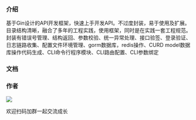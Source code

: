 ### 介绍

基于Gin设计的API开发框架，快速上手开发API。不过度封装，易于使用及扩展。目录结构清晰，融合了多年的工程实践，使用框架，同时是在实践一套工程规范。封装有错误号管理、结构返回、参数校验、统一异常处理、接口验签、登录验证、日志链路收集、配置文件环境管理、gorm数据库，redis操作、CURD model数据库操作代码生成、CLI命令行程序模块、CLI路由配置、CLI参数绑定


### 文档


### 作者
![](https://img.kancloud.cn/75/68/75684a687fc476af9d8e73781c0aa93b_430x430.jpg)

欢迎扫码加群一起交流成长


